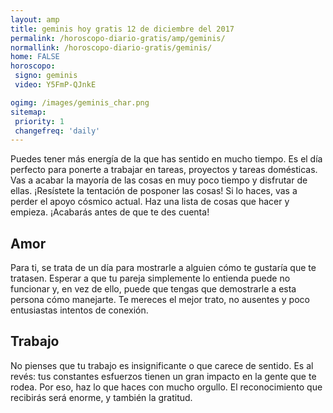```yaml
---
layout: amp
title: geminis hoy gratis 12 de diciembre del 2017 
permalink: /horoscopo-diario-gratis/amp/geminis/
normallink: /horoscopo-diario-gratis/geminis/
home: FALSE
horoscopo:
 signo: geminis
 video: Y5FmP-QJnkE

ogimg: /images/geminis_char.png
sitemap:
 priority: 1
 changefreq: 'daily'
---
```



Puedes tener más energía de la que has sentido en mucho tiempo. Es el día perfecto para ponerte a trabajar en tareas, proyectos y tareas domésticas. Vas a acabar la mayoría de las cosas en muy poco tiempo y disfrutar de ellas. ¡Resístete la tentación de posponer las cosas! Si lo haces, vas a perder el apoyo cósmico actual. Haz una lista de cosas que hacer y empieza. ¡Acabarás antes de que te des cuenta!

## Amor

Para ti, se trata de un día para mostrarle a alguien cómo te gustaría que te tratasen. Esperar a que tu pareja simplemente lo entienda puede no funcionar y, en vez de ello, puede que tengas que demostrarle a esta persona cómo manejarte. Te mereces el mejor trato, no ausentes y poco entusiastas intentos de conexión.

## Trabajo

No pienses que tu trabajo es insignificante o que carece de sentido. Es al revés: tus constantes esfuerzos tienen un gran impacto en la gente que te rodea. Por eso, haz lo que haces con mucho orgullo. El reconocimiento que recibirás será enorme, y también la gratitud.